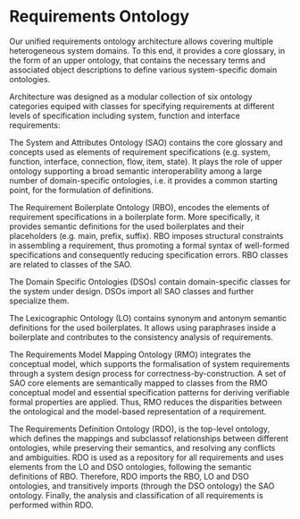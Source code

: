 # Requirements Ontology
Our unified requirements ontology architecture allows covering multiple heterogeneous system domains. To this end, it provides a core glossary, in the form of an upper ontology, that contains the necessary terms and associated object descriptions to define various system-specific domain ontologies.

Architecture was designed as a modular collection of six ontology categories equiped with classes for specifying requirements at different levels of specification including system, function and interface requirements:

The System and Attributes Ontology (SAO) contains the core glossary and concepts used as elements of requirement specifications (e.g. system, function, interface, connection, flow, item, state). It plays the role of upper ontology supporting a broad semantic interoperability among a large number of domain-specific ontologies, i.e. it provides a common starting point, for the formulation of definitions.

The Requirement Boilerplate Ontology (RBO), encodes the elements of requirement specifications in a boilerplate form. More specifically, it provides semantic definitions for the used boilerplates and their placeholders (e.g. main, prefix, suffix). RBO imposes structural constraints in assembling a requirement, thus promoting a formal syntax of well-formed specifications and consequently reducing specification errors. RBO classes are related to classes of the SAO.

The Domain Specific Ontologies (DSOs) contain domain-specific classes for the system under design. DSOs import all SAO classes and further specialize them.

The Lexicographic Ontology (LO) contains synonym and antonym semantic definitions for the used boilerplates. It allows using paraphrases inside a boilerplate and contributes to the consistency analysis of requirements.

The Requirements Model Mapping Ontology (RMO) integrates the conceptual model, which supports the formalisation of system requirements through a system design process for correctness-by-construction. A set of SAO core elements are semantically mapped to classes from the RMO conceptual model and essential specification patterns for deriving verifiable formal properties are applied. Thus, RMO reduces the disparities between the ontological and the model-based representation of a requirement.

The Requirements Definition Ontology (RDO), is the top-level ontology, which defines the mappings and subclassof relationships between different ontologies, while preserving their semantics, and resolving any conflicts and ambiguities. RDO is used as a repository for all requirements and uses elements from the LO and DSO ontologies, following the semantic definitions of RBO. Therefore, RDO imports the RBO, LO and DSO ontologies, and transitively imports (through the DSO ontology) the SAO ontology. Finally, the analysis and classification of all requirements is performed within RDO.

